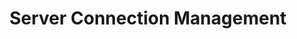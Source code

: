 ---
title: Server Connection Management
linkTitle: Server Connection Management
description: "이클립스 도구를 통해 서버 연동 정보 관리를 용이하게 하는 기능을 제공한다."
url: /egovframe-development/implementation-tool/editor/server-connection-management
menu:
  depth:
    weight: 17
    parent: "editor"
    identifier: "server-connection-management"
---